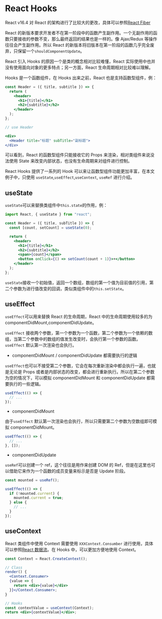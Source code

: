 # React Hooks

React v16.4 对 React 的架构进行了比较大的更改，具体可以参照[React Fiber](https://xiaobaihaha0001.gitbook.io/fe-share/react/react-sheng-ming-zhou-qi#react-tong-bu-geng-xin-de-ju-xian)

React 的新版本要求开发者不在第一阶段中的函数产生副作用。一个无副作用的函数只要接收的参数不变，那么最终返回的结果也是一样的。像 Ajax/Redux 等操作往往会产生副作用。所以 React 的新版本将旧版本在第一阶段的函数几乎完全废弃，只保留一个`shouldComponentUpdate`。

React 引入 Hooks 的原因一个是类的概念相对比较难懂，React 实际使用中也并没有使用面向对象的更多特点；另一方面，React 生命周期相对比较难以理解。

Hooks 是一个函数组件，在 Hooks 出来之前，React 也是支持函数型组件，例：

```jsx
const Header = ({ title, subtitle }) => {
  return (
    <header>
      <h1>{title}</h1>
      <h2>{subtitle}</h2>
    </header>
  );
};

// use Header

<div>
  <Header title="标题" subTitle="副标题">
</div>
```

可以看到，React 的函数型组件只能接收它的 Props 来渲染，相对类组件来说没法使用 State 来改变内部状态，也没有生命周期来对组件进行控制。

React Hooks 提供了一系列的 Hook 可以来让函数型组件功能更加丰富，在本文例子中，只使用 `useState`,`useEffect`,`useContext`, `useRef` 进行介绍。

## useState

`useState`可以来替换类组件中`this.state`的作用，例：

```jsx
import React, { useState } from "react";

const Header = ({ title, subTitle }) => {
  const [count, setCount] = useState(0);

  return (
    <header>
      <h1>{title}</h1>
      <h2>{subtitle}</h2>
      <span>{count}</span>
      <button onClick={() => setCount(count + 1)}>+</button>
    </header>
  );
};
```

`useState`接收一个初始值，返回一个数组，数组的第一个值为目前值的引用，第二个参数为进行值改变的回调，类似类组件中的`this.setState`。

## useEffect

`useEffect`可以用来替换 React 的生命周期，React 中的生命周期使用较多的为 componentDidMount,componentDidUpdate。

`useEffect` 接收两个参数，第一个参数为一个函数，第二个参数为一个依赖的数组，当第二个参数中的数组的值发生改变时，会执行第一个参数的函数。 `useEffect` 默认第一次渲染也会执行。

- componentDidMount / componentDidUpdate 都需要执行的逻辑

`useEffect`也可以不接受第二个参数，它会在每次重新渲染中都会执行一遍，也就是无论是 Props 或者是内部状态的改变，都会进行重新执行。所以在第二个参数为空的情况下，可以模拟 componentDidMount 和 componentDidUpdate 都需要执行的一些逻辑。

```jsx
useEffect(() => {
  // ...
});
```

- componentDidMount

由于`useEffect` 默认第一次渲染也会执行，所以只需要第二个参数为空数组即可模拟 componentDidMount。

```jsx
useEffect(() => {
  // ...
}, []);
```

- componentDidUpdate

`useRef`可以创建一个 ref，这个往往是用作来创建 DOM 的 Ref，但是在这里也可以借助它来作为一个函数的成员变量来标示是否是 Update 阶段。

```jsx
const mounted = useRef();

useEffect(() => {
  if (!mounted.current) {
    mounted.current = true;
  } else {
    // ...
  }
});
```

## useContext

React 类组件中使用 Context 需要使用 `XXXContext.Consumber` 进行使用，具体可以参照[React 数据流](https://xiaobaihaha0001.gitbook.io/fe-share/react/react-shu-ju-liu)。在 Hooks 中，可以更加方便地使用 Context。

```jsx
const Context = React.CreateContext();

// Class
render() {
  <Context.Consumer>
  {value => {
    return <div>{value}</div>
  }}</Context.Consumer>;
}

// Hooks
const contextValue = useContext(Context);
return <div>{contextValue}</div>;
```
